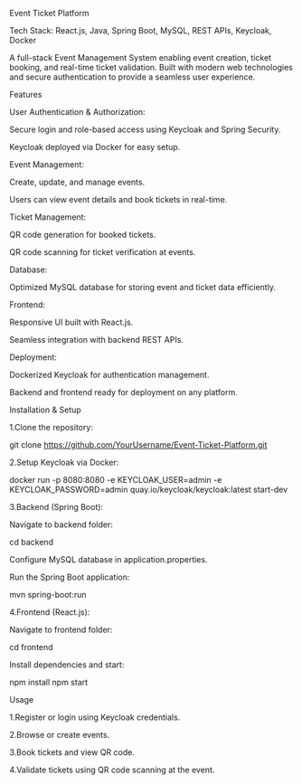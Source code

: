 Event Ticket Platform

Tech Stack: React.js, Java, Spring Boot, MySQL, REST APIs, Keycloak, Docker

A full-stack Event Management System enabling event creation, ticket booking, and real-time ticket validation. Built with modern web technologies and secure authentication to provide a seamless user experience.

Features

User Authentication & Authorization:

Secure login and role-based access using Keycloak and Spring Security.

Keycloak deployed via Docker for easy setup.

Event Management:

Create, update, and manage events.

Users can view event details and book tickets in real-time.

Ticket Management:

QR code generation for booked tickets.

QR code scanning for ticket verification at events.

Database:

Optimized MySQL database for storing event and ticket data efficiently.

Frontend:

Responsive UI built with React.js.

Seamless integration with backend REST APIs.

Deployment:

Dockerized Keycloak for authentication management.

Backend and frontend ready for deployment on any platform.

Installation & Setup

1.Clone the repository:

git clone https://github.com/YourUsername/Event-Ticket-Platform.git


2.Setup Keycloak via Docker:

docker run -p 8080:8080 -e KEYCLOAK_USER=admin -e KEYCLOAK_PASSWORD=admin quay.io/keycloak/keycloak:latest start-dev


3.Backend (Spring Boot):

Navigate to backend folder:

cd backend


Configure MySQL database in application.properties.

Run the Spring Boot application:

mvn spring-boot:run


4.Frontend (React.js):

Navigate to frontend folder:

cd frontend


Install dependencies and start:

npm install
npm start

Usage

1.Register or login using Keycloak credentials.

2.Browse or create events.

3.Book tickets and view QR code.

4.Validate tickets using QR code scanning at the event.
